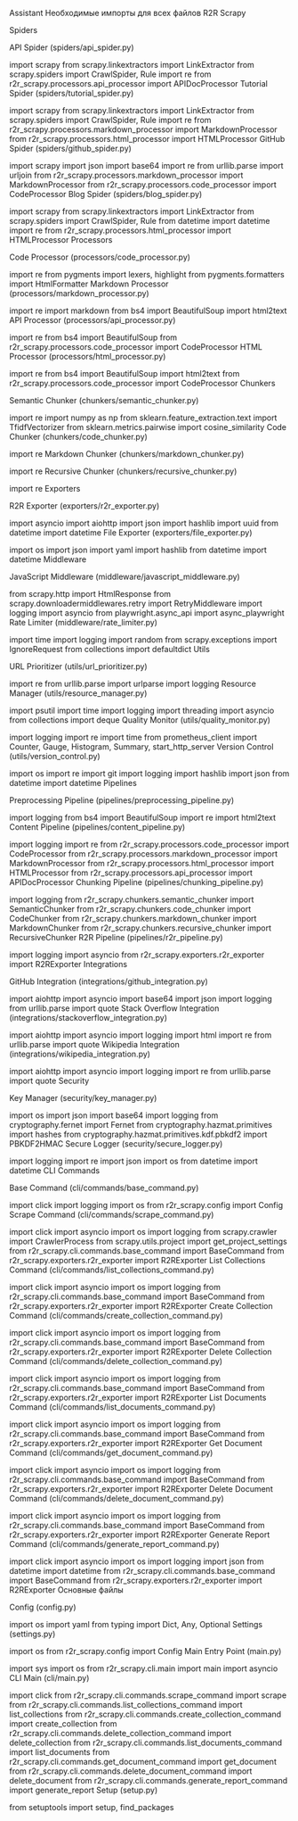 Assistant
Необходимые импорты для всех файлов R2R Scrapy

Spiders

API Spider (spiders/api_spider.py)

import scrapy
from scrapy.linkextractors import LinkExtractor
from scrapy.spiders import CrawlSpider, Rule
import re
from r2r_scrapy.processors.api_processor import APIDocProcessor
Tutorial Spider (spiders/tutorial_spider.py)

import scrapy
from scrapy.linkextractors import LinkExtractor
from scrapy.spiders import CrawlSpider, Rule
import re
from r2r_scrapy.processors.markdown_processor import MarkdownProcessor
from r2r_scrapy.processors.html_processor import HTMLProcessor
GitHub Spider (spiders/github_spider.py)

import scrapy
import json
import base64
import re
from urllib.parse import urljoin
from r2r_scrapy.processors.markdown_processor import MarkdownProcessor
from r2r_scrapy.processors.code_processor import CodeProcessor
Blog Spider (spiders/blog_spider.py)

import scrapy
from scrapy.linkextractors import LinkExtractor
from scrapy.spiders import CrawlSpider, Rule
from datetime import datetime
import re
from r2r_scrapy.processors.html_processor import HTMLProcessor
Processors

Code Processor (processors/code_processor.py)

import re
from pygments import lexers, highlight
from pygments.formatters import HtmlFormatter
Markdown Processor (processors/markdown_processor.py)

import re
import markdown
from bs4 import BeautifulSoup
import html2text
API Processor (processors/api_processor.py)

import re
from bs4 import BeautifulSoup
from r2r_scrapy.processors.code_processor import CodeProcessor
HTML Processor (processors/html_processor.py)

import re
from bs4 import BeautifulSoup
import html2text
from r2r_scrapy.processors.code_processor import CodeProcessor
Chunkers

Semantic Chunker (chunkers/semantic_chunker.py)

import re
import numpy as np
from sklearn.feature_extraction.text import TfidfVectorizer
from sklearn.metrics.pairwise import cosine_similarity
Code Chunker (chunkers/code_chunker.py)

import re
Markdown Chunker (chunkers/markdown_chunker.py)

import re
Recursive Chunker (chunkers/recursive_chunker.py)

import re
Exporters

R2R Exporter (exporters/r2r_exporter.py)

import asyncio
import aiohttp
import json
import hashlib
import uuid
from datetime import datetime
File Exporter (exporters/file_exporter.py)

import os
import json
import yaml
import hashlib
from datetime import datetime
Middleware

JavaScript Middleware (middleware/javascript_middleware.py)

from scrapy.http import HtmlResponse
from scrapy.downloadermiddlewares.retry import RetryMiddleware
import logging
import asyncio
from playwright.async_api import async_playwright
Rate Limiter (middleware/rate_limiter.py)

import time
import logging
import random
from scrapy.exceptions import IgnoreRequest
from collections import defaultdict
Utils

URL Prioritizer (utils/url_prioritizer.py)

import re
from urllib.parse import urlparse
import logging
Resource Manager (utils/resource_manager.py)

import psutil
import time
import logging
import threading
import asyncio
from collections import deque
Quality Monitor (utils/quality_monitor.py)

import logging
import re
import time
from prometheus_client import Counter, Gauge, Histogram, Summary, start_http_server
Version Control (utils/version_control.py)

import os
import re
import git
import logging
import hashlib
import json
from datetime import datetime
Pipelines

Preprocessing Pipeline (pipelines/preprocessing_pipeline.py)

import logging
from bs4 import BeautifulSoup
import re
import html2text
Content Pipeline (pipelines/content_pipeline.py)

import logging
import re
from r2r_scrapy.processors.code_processor import CodeProcessor
from r2r_scrapy.processors.markdown_processor import MarkdownProcessor
from r2r_scrapy.processors.html_processor import HTMLProcessor
from r2r_scrapy.processors.api_processor import APIDocProcessor
Chunking Pipeline (pipelines/chunking_pipeline.py)

import logging
from r2r_scrapy.chunkers.semantic_chunker import SemanticChunker
from r2r_scrapy.chunkers.code_chunker import CodeChunker
from r2r_scrapy.chunkers.markdown_chunker import MarkdownChunker
from r2r_scrapy.chunkers.recursive_chunker import RecursiveChunker
R2R Pipeline (pipelines/r2r_pipeline.py)

import logging
import asyncio
from r2r_scrapy.exporters.r2r_exporter import R2RExporter
Integrations

GitHub Integration (integrations/github_integration.py)

import aiohttp
import asyncio
import base64
import json
import logging
from urllib.parse import quote
Stack Overflow Integration (integrations/stackoverflow_integration.py)

import aiohttp
import asyncio
import logging
import html
import re
from urllib.parse import quote
Wikipedia Integration (integrations/wikipedia_integration.py)

import aiohttp
import asyncio
import logging
import re
from urllib.parse import quote
Security

Key Manager (security/key_manager.py)

import os
import json
import base64
import logging
from cryptography.fernet import Fernet
from cryptography.hazmat.primitives import hashes
from cryptography.hazmat.primitives.kdf.pbkdf2 import PBKDF2HMAC
Secure Logger (security/secure_logger.py)

import logging
import re
import json
import os
from datetime import datetime
CLI Commands

Base Command (cli/commands/base_command.py)

import click
import logging
import os
from r2r_scrapy.config import Config
Scrape Command (cli/commands/scrape_command.py)

import click
import asyncio
import os
import logging
from scrapy.crawler import CrawlerProcess
from scrapy.utils.project import get_project_settings
from r2r_scrapy.cli.commands.base_command import BaseCommand
from r2r_scrapy.exporters.r2r_exporter import R2RExporter
List Collections Command (cli/commands/list_collections_command.py)

import click
import asyncio
import os
import logging
from r2r_scrapy.cli.commands.base_command import BaseCommand
from r2r_scrapy.exporters.r2r_exporter import R2RExporter
Create Collection Command (cli/commands/create_collection_command.py)

import click
import asyncio
import os
import logging
from r2r_scrapy.cli.commands.base_command import BaseCommand
from r2r_scrapy.exporters.r2r_exporter import R2RExporter
Delete Collection Command (cli/commands/delete_collection_command.py)

import click
import asyncio
import os
import logging
from r2r_scrapy.cli.commands.base_command import BaseCommand
from r2r_scrapy.exporters.r2r_exporter import R2RExporter
List Documents Command (cli/commands/list_documents_command.py)

import click
import asyncio
import os
import logging
from r2r_scrapy.cli.commands.base_command import BaseCommand
from r2r_scrapy.exporters.r2r_exporter import R2RExporter
Get Document Command (cli/commands/get_document_command.py)

import click
import asyncio
import os
import logging
from r2r_scrapy.cli.commands.base_command import BaseCommand
from r2r_scrapy.exporters.r2r_exporter import R2RExporter
Delete Document Command (cli/commands/delete_document_command.py)

import click
import asyncio
import os
import logging
from r2r_scrapy.cli.commands.base_command import BaseCommand
from r2r_scrapy.exporters.r2r_exporter import R2RExporter
Generate Report Command (cli/commands/generate_report_command.py)

import click
import asyncio
import os
import logging
import json
from datetime import datetime
from r2r_scrapy.cli.commands.base_command import BaseCommand
from r2r_scrapy.exporters.r2r_exporter import R2RExporter
Основные файлы

Config (config.py)

import os
import yaml
from typing import Dict, Any, Optional
Settings (settings.py)

import os
from r2r_scrapy.config import Config
Main Entry Point (main.py)

import sys
import os
from r2r_scrapy.cli.main import main
import asyncio
CLI Main (cli/main.py)

import click
from r2r_scrapy.cli.commands.scrape_command import scrape
from r2r_scrapy.cli.commands.list_collections_command import list_collections
from r2r_scrapy.cli.commands.create_collection_command import create_collection
from r2r_scrapy.cli.commands.delete_collection_command import delete_collection
from r2r_scrapy.cli.commands.list_documents_command import list_documents
from r2r_scrapy.cli.commands.get_document_command import get_document
from r2r_scrapy.cli.commands.delete_document_command import delete_document
from r2r_scrapy.cli.commands.generate_report_command import generate_report
Setup (setup.py)

from setuptools import setup, find_packages
